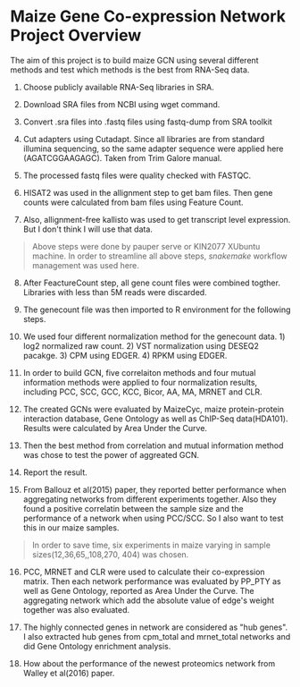 
# Maize Gene Co-expression Network Project Overview

The aim of this project is to build maize GCN using several different methods and test which methods is the best from RNA-Seq data.

1.  Choose publicly available RNA-Seq libraries in SRA.

2.  Download SRA files from NCBI using wget command.

3.  Convert .sra files into .fastq files using fastq-dump from SRA toolkit

4.  Cut adapters using Cutadapt. Since all libraries are from standard illumina sequencing, so the same adapter sequence were applied here (AGATCGGAAGAGC). Taken from Trim Galore manual.
5. The processed fastq files were quality checked with FASTQC.

6. HISAT2 was used in the allignment step to get bam files. Then gene counts were calculated from bam files using Feature Count.

7. Also, allignment-free kallisto was used to get transcript level expression. But I don't think I will use that data.
> Above steps were done by  pauper serve or KIN2077 XUbuntu machine. In order to streamline all above steps, *_snakemake_* workflow management was used here.

8. After FeactureCount step, all gene count files were combined togther. Libraries with less than 5M reads were discarded.

9. The genecount file was then imported to R environment for the following steps.

10. We used four different normalization method for the genecount data. 1) log2 normalized raw count. 2) VST normalization using DESEQ2 pacakge. 3) CPM using EDGER. 4) RPKM using EDGER.

11. In order to build GCN, five correlaiton methods and four mutual information methods were applied to four normalization results, including PCC, SCC, GCC, KCC, Bicor, AA, MA, MRNET and CLR.

12. The created GCNs were evaluated by MaizeCyc, maize protein-protein interaction database, Gene Ontology as well as ChIP-Seq data(HDA101). Results were calculated by Area Under the Curve.

13. Then the best method from correlation and mutual information method was chose to test the power of aggreated GCN.

14. Report the result.

15. From Ballouz et al(2015) paper, they reported better performance when aggregating networks from different experiments together. Also they found a positive correlatin between the sample size and the performance of a network when using PCC/SCC. So I also want to test this in our maize samples.
> In order to save time, six experiments in maize varying in sample sizes(12,36,65,,108,270, 404) was chosen.

16. PCC, MRNET and CLR were used to calculate their co-expression matrix. Then each network performance was evaluated by PP_PTY as well as Gene Ontology, reported as Area Under the Curve. The aggregating network which add the absolute value of edge's weight together was also evaluated.

17. The highly connected genes in network are considered as "hub genes". I also extracted hub genes from cpm_total and mrnet_total networks and did Gene Ontology enrichment analysis.

18. How about the performance of the newest proteomics network from Walley et al(2016) paper.
